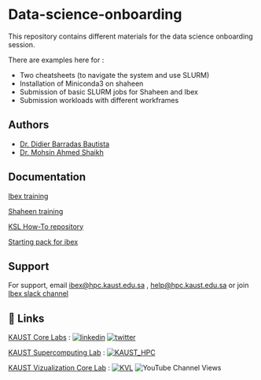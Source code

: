 # Data-science-onboarding

This repository contains different materials for the data science onboarding session.

There are examples here for : 
- Two cheatsheets (to navigate the system and use SLURM)
- Installation of Miniconda3 on shaheen 
- Submission of basic SLURM jobs for Shaheen and Ibex
- Submission workloads with different workframes



## Authors

- [Dr. Didier Barradas Bautista](https://www.github.com/octokatherine)
- [Dr. Mohsin Ahmed Shaikh](https://www.hpc.kaust.edu.sa/team)


## Documentation

[Ibex training](https://www.hpc.kaust.edu.sa/ibex/training)

[Shaheen training](https://www.hpc.kaust.edu.sa/training)

[KSL How-To repository](https://kaust-supercomputing-lab.atlassian.net/l/cp/tAG1wkA0)

[Starting pack for ibex](https://kaust-supercomputing-lab.atlassian.net/l/cp/vEPgAcio)




## Support

For support, email ibex@hpc.kaust.edu.sa , help@hpc.kaust.edu.sa or join [Ibex slack channel](kaust-ibex.slack.com 
)



## 🔗 Links

[KAUST Core Labs](https://corelabs.kaust.edu.sa/
) : 
[![linkedin](https://img.shields.io/badge/linkedin-0A66C2?style=for-the-badge&logo=linkedin&logoColor=white)](https://www.linkedin.com/company/kaust-core-labs/about/) [![twitter](https://img.shields.io/badge/twitter-1DA1F2?style=for-the-badge&logo=twitter&logoColor=white)](https://twitter.com/kaust_corelabs)

[KAUST Supercomputing Lab](https://www.hpc.kaust.edu.sa/) : 
[![KAUST_HPC](https://img.shields.io/badge/twitter-1DA1F2?style=for-the-badge&logo=twitter&logoColor=white)](https://twitter.com/KAUST_HPC) 

[KAUST Vizualization Core Lab](https://corelabs.kaust.edu.sa/labs/detail/visualization-core-lab) : 
[![KVL](https://img.shields.io/badge/youtube-1DA1F2?style=for-the-badge&logo=twitter&logoColor=white)](https://twitter.com/KAUST_Vislab) ![YouTube Channel Views](https://img.shields.io/youtube/channel/views/UCR1RFwgvADo5CutK0LnZRrw?style=social)
